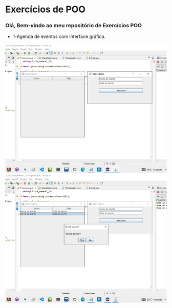 # Exercícios de POO
### Olá, Bem-vindo ao meu repositório de Exercícios POO


* 1-Agenda de eventos com interface gráfica.

![imagem1](Agenda_Eventos/imgs/Tela%201.png)
![imagem2](Agenda_Eventos/imgs/Tela%202.png)
